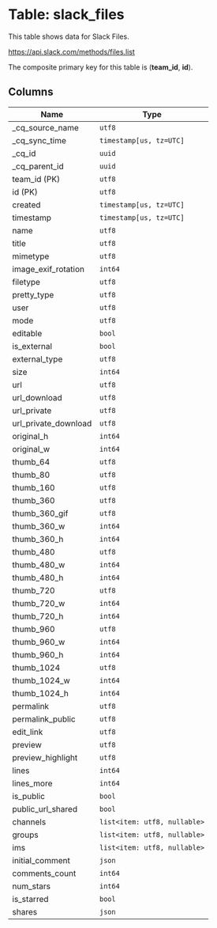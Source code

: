 # Table: slack_files

This table shows data for Slack Files.

https://api.slack.com/methods/files.list

The composite primary key for this table is (**team_id**, **id**).

## Columns

| Name          | Type          |
| ------------- | ------------- |
|_cq_source_name|`utf8`|
|_cq_sync_time|`timestamp[us, tz=UTC]`|
|_cq_id|`uuid`|
|_cq_parent_id|`uuid`|
|team_id (PK)|`utf8`|
|id (PK)|`utf8`|
|created|`timestamp[us, tz=UTC]`|
|timestamp|`timestamp[us, tz=UTC]`|
|name|`utf8`|
|title|`utf8`|
|mimetype|`utf8`|
|image_exif_rotation|`int64`|
|filetype|`utf8`|
|pretty_type|`utf8`|
|user|`utf8`|
|mode|`utf8`|
|editable|`bool`|
|is_external|`bool`|
|external_type|`utf8`|
|size|`int64`|
|url|`utf8`|
|url_download|`utf8`|
|url_private|`utf8`|
|url_private_download|`utf8`|
|original_h|`int64`|
|original_w|`int64`|
|thumb_64|`utf8`|
|thumb_80|`utf8`|
|thumb_160|`utf8`|
|thumb_360|`utf8`|
|thumb_360_gif|`utf8`|
|thumb_360_w|`int64`|
|thumb_360_h|`int64`|
|thumb_480|`utf8`|
|thumb_480_w|`int64`|
|thumb_480_h|`int64`|
|thumb_720|`utf8`|
|thumb_720_w|`int64`|
|thumb_720_h|`int64`|
|thumb_960|`utf8`|
|thumb_960_w|`int64`|
|thumb_960_h|`int64`|
|thumb_1024|`utf8`|
|thumb_1024_w|`int64`|
|thumb_1024_h|`int64`|
|permalink|`utf8`|
|permalink_public|`utf8`|
|edit_link|`utf8`|
|preview|`utf8`|
|preview_highlight|`utf8`|
|lines|`int64`|
|lines_more|`int64`|
|is_public|`bool`|
|public_url_shared|`bool`|
|channels|`list<item: utf8, nullable>`|
|groups|`list<item: utf8, nullable>`|
|ims|`list<item: utf8, nullable>`|
|initial_comment|`json`|
|comments_count|`int64`|
|num_stars|`int64`|
|is_starred|`bool`|
|shares|`json`|